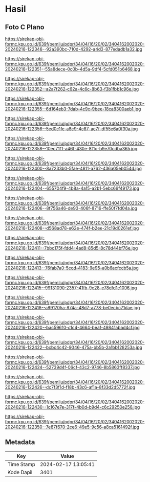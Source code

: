 # Hasil

## Foto C Plano

https://sirekap-obj-formc.kpu.go.id/639f/pemilu/pdpr/34/04/16/20/02/3404162002020-20240216-122348--92a390bc-710d-4292-a4d3-877edadb1a32.jpg

https://sirekap-obj-formc.kpu.go.id/639f/pemilu/pdpr/34/04/16/20/02/3404162002020-20240216-122351--55a8dece-0c0b-4d5a-9df4-5cfd051b6468.jpg

https://sirekap-obj-formc.kpu.go.id/639f/pemilu/pdpr/34/04/16/20/02/3404162002020-20240216-122352--a2a7f262-c62a-4c6c-8b63-f3b1fbb1c96e.jpg

https://sirekap-obj-formc.kpu.go.id/639f/pemilu/pdpr/34/04/16/20/02/3404162002020-20240216-122355--6d164eb3-7dab-4c9c-9bee-18ca8300aeb1.jpg

https://sirekap-obj-formc.kpu.go.id/639f/pemilu/pdpr/34/04/16/20/02/3404162002020-20240216-122356--5ed0c1fe-a8c9-4c87-ac7f-df55e6a0f30a.jpg

https://sirekap-obj-formc.kpu.go.id/639f/pemilu/pdpr/34/04/16/20/02/3404162002020-20240216-122358--10ec7111-a46f-430e-8f1c-b9e70cdba365.jpg

https://sirekap-obj-formc.kpu.go.id/639f/pemilu/pdpr/34/04/16/20/02/3404162002020-20240216-122400--8a7233b0-5fae-4811-a762-436a05eb054d.jpg

https://sirekap-obj-formc.kpu.go.id/639f/pemilu/pdpr/34/04/16/20/02/3404162002020-20240216-122404--655704f9-4b8a-4a15-a2b1-5ebc69f49173.jpg

https://sirekap-obj-formc.kpu.go.id/639f/pemilu/pdpr/34/04/16/20/02/3404162002020-20240216-122406--8f756a46-de93-406f-8716-ffe50f7fd04a.jpg

https://sirekap-obj-formc.kpu.go.id/639f/pemilu/pdpr/34/04/16/20/02/3404162002020-20240216-122408--d568ad78-e62e-474f-b2ee-21c19d0261ef.jpg

https://sirekap-obj-formc.kpu.go.id/639f/pemilu/pdpr/34/04/16/20/02/3404162002020-20240216-122411--7bbc175f-fdd4-4ad8-85d5-8c78d44bf76e.jpg

https://sirekap-obj-formc.kpu.go.id/639f/pemilu/pdpr/34/04/16/20/02/3404162002020-20240216-122413--76fab7a0-5ccd-4183-9e95-a0b6acfccb5a.jpg

https://sirekap-obj-formc.kpu.go.id/639f/pemilu/pdpr/34/04/16/20/02/3404162002020-20240216-122415--99131090-2357-41fb-9c28-e78dfd1e1006.jpg

https://sirekap-obj-formc.kpu.go.id/639f/pemilu/pdpr/34/04/16/20/02/3404162002020-20240216-122418--a891705a-874a-48d7-a778-be0ecbc71dae.jpg

https://sirekap-obj-formc.kpu.go.id/639f/pemilu/pdpr/34/04/16/20/02/3404162002020-20240216-122420--bac59610-c1c4-4664-beaf-49841abad4cf.jpg

https://sirekap-obj-formc.kpu.go.id/639f/pemilu/pdpr/34/04/16/20/02/3404162002020-20240216-122422--bcbc4c42-9046-475a-bb5b-2a1bb128253a.jpg

https://sirekap-obj-formc.kpu.go.id/639f/pemilu/pdpr/34/04/16/20/02/3404162002020-20240216-122424--52739d4f-06cf-43c2-9746-8b5863ff8337.jpg

https://sirekap-obj-formc.kpu.go.id/639f/pemilu/pdpr/34/04/16/20/02/3404162002020-20240216-122426--dc7f3f1d-f18b-43c6-af1a-8f33d2d5772f.jpg

https://sirekap-obj-formc.kpu.go.id/639f/pemilu/pdpr/34/04/16/20/02/3404162002020-20240216-122430--1c167e7e-317f-4b0d-b9d4-c6c29250e256.jpg

https://sirekap-obj-formc.kpu.go.id/639f/pemilu/pdpr/34/04/16/20/02/3404162002020-20240216-122350--7e87f670-2ce6-49e5-9c56-a8ca5161492f.jpg


## Metadata

| Key        | Value               |
| ---------- | ------------------- |
| Time Stamp | 2024-02-17 13:05:41 |
| Kode Dapil | 3401                |



